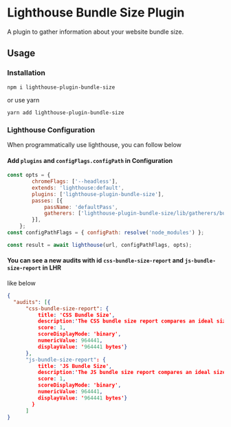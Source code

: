 # Lighthouse Bundle Size Plugin

A plugin to gather information about your website bundle size.

## Usage

### Installation

```shell script
npm i lighthouse-plugin-bundle-size
```

or use yarn

```shell script
yarn add lighthouse-plugin-bundle-size
```

### Lighthouse Configuration

When programmatically use lighthouse, you can follow below

#### Add `plugins` and `configFlags.configPath` in Configuration

```js
const opts = {
        chromeFlags: ['--headless'],
        extends: 'lighthouse:default',
        plugins: ['lighthouse-plugin-bundle-size'],
        passes: [{
            passName: 'defaultPass',
            gatherers: ['lighthouse-plugin-bundle-size/lib/gatherers/bundle-size-report-gatherer'],
        }],
    };
const configPathFlags = { configPath: resolve('node_modules') };

const result = await lighthouse(url, configPathFlags, opts);
```

#### You can see a new audits with id `css-bundle-size-report` and `js-bundle-size-report` in LHR

like below

```json
{
  "audits": [{
      "css-bundle-size-report": {
          title: 'CSS Bundle Size',
          description:'The CSS bundle size report compares an ideal size of 1MB against the current CSS bundle size',
          score: 1,
          scoreDisplayMode: 'binary',
          numericValue: 964441,
          displayValue: '964441 bytes'}
      },
      "js-bundle-size-report": {
          title: 'JS Bundle Size',
          description:'The JS bundle size report compares an ideal size of 1MB against the current JS bundle size',
          score: 1,
          scoreDisplayMode: 'binary',
          numericValue: 964441,
          displayValue: '964441 bytes'}
        }
      ]
}
```